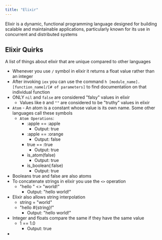 ```yaml
---
title: "Elixir"
---
```


Elixir is a dynamic, functional programming language designed for building scalable and maintainable applications, particularly known for its use in concurrent and distributed systems

## Elixir Quirks

A list of things about elixir that are unique compared to other languages

- Whenever you use `/` symbol in elixir it returns a float value rather than an integer
- After invoking `iex` you can use the command `h [module_name].[function_name]/[# of parameters]` to find documentation on that individual function
- ONLY `nil` and `false` are considered "falsy" values in elixir
	- Values like `0` and `""` are considered to be "truthy" values in elixir
- `Atom` - An atom is a constant whose value is its own name. Some other languages call these symbols
	- `Atom Operations`:
		- :apple == :apple 
			- Output: true
		- :apple == :orange
			- Output: false
		- true == :true
			- Output: true
		- is_atom(false)
			- Output: true
		- is_boolean(:false)
			- Output: true
- Booleans true and false are also atoms
- To concatenate strings in elixir you use the `<>` operation
	- "hello " <> "world!"
		- Output: "hello world!"
- Elixir also allows string interpolation
	- string = "world"
	- "hello #{string}!"
		- Output: "hello world!"
- Integer and floats compare the same if they have the same value
	- 1 == 1.0
		- Output: true
- 
